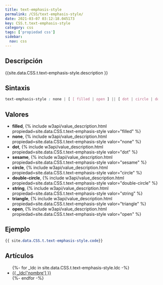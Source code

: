 ```yaml
---
title: text-emphasis-style
permalink: /CSS/text-emphasis-style/
date: 2021-03-07 03:12:18.045173
key: CSS.t.text-emphasis-style
category: css
tags: ['propiedad css']
sidebar: 
  nav: css
---
```


## Descripción
{{site.data.CSS.t.text-emphasis-style.description }}

## Sintaxis
~~~css
text-emphasis-style : none | [ [ filled | open ] || [ dot | circle | double-circle | triangle | sesame ] ] | <string>
~~~

## Valores
* **filled**,  {% include w3api/value_description.html propiedad=site.data.CSS.t.text-emphasis-style valor="filled" %}
* **none**,  {% include w3api/value_description.html propiedad=site.data.CSS.t.text-emphasis-style valor="none" %}
* **dot**,  {% include w3api/value_description.html propiedad=site.data.CSS.t.text-emphasis-style valor="dot" %}
* **sesame**,  {% include w3api/value_description.html propiedad=site.data.CSS.t.text-emphasis-style valor="sesame" %}
* **circle**,  {% include w3api/value_description.html propiedad=site.data.CSS.t.text-emphasis-style valor="circle" %}
* **double-circle**,  {% include w3api/value_description.html propiedad=site.data.CSS.t.text-emphasis-style valor="double-circle" %}
* **string**,  {% include w3api/value_description.html propiedad=site.data.CSS.t.text-emphasis-style valor="string" %}
* **triangle**,  {% include w3api/value_description.html propiedad=site.data.CSS.t.text-emphasis-style valor="triangle" %}
* **open**,  {% include w3api/value_description.html propiedad=site.data.CSS.t.text-emphasis-style valor="open" %}

## Ejemplo
~~~css
{{ site.data.CSS.t.text-emphasis-style.code}}
~~~

## Artículos
<ul>
{%- for _ldc in site.data.CSS.t.text-emphasis-style.ldc -%}
   <li>
       <a href="{{_ldc['url'] }}">{{ _ldc['nombre'] }}</a>
   </li>
{%- endfor -%}
</ul>
